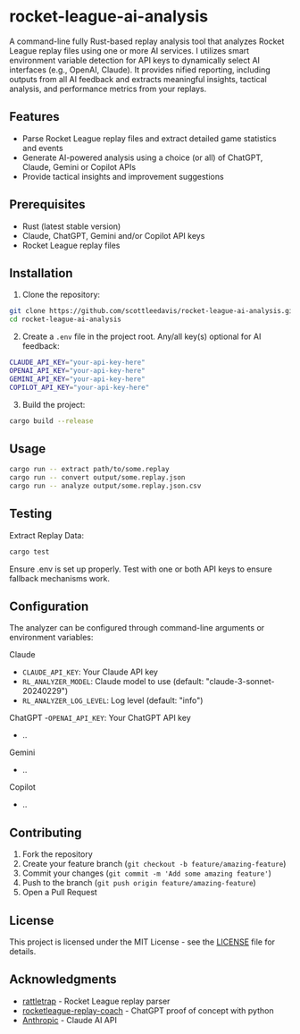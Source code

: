 # rocket-league-ai-analysis

A command-line fully Rust-based replay analysis tool that analyzes Rocket League replay files using one or more AI services.  I utilizes smart environment variable detection for API keys to dynamically select AI interfaces (e.g., OpenAI, Claude).
It provides nified reporting, including outputs from all AI feedback and extracts meaningful insights, tactical analysis, and performance metrics from your replays.

## Features

- Parse Rocket League replay files and extract detailed game statistics and events
- Generate AI-powered analysis using a choice (or all) of ChatGPT, Claude, Gemini or Copilot APIs
- Provide tactical insights and improvement suggestions

## Prerequisites

- Rust (latest stable version)
- Claude, ChatGPT, Gemini and/or Copilot API keys
- Rocket League replay files

## Installation

1. Clone the repository:
```bash
git clone https://github.com/scottleedavis/rocket-league-ai-analysis.git
cd rocket-league-ai-analysis
```

2. Create a `.env` file in the project root.  Any/all key(s) optional for AI feedback:
```bash
CLAUDE_API_KEY="your-api-key-here"
OPENAI_API_KEY="your-api-key-here"
GEMINI_API_KEY="your-api-key-here"
COPILOT_API_KEY="your-api-key-here"
```

3. Build the project:
```bash
cargo build --release
```

## Usage

```bash
cargo run -- extract path/to/some.replay
cargo run -- convert output/some.replay.json
cargo run -- analyze output/some.replay.json.csv
```


## Testing

Extract Replay Data:
```bash
cargo test
```

Ensure .env is set up properly.
Test with one or both API keys to ensure fallback mechanisms work.

## Configuration

The analyzer can be configured through command-line arguments or environment variables:

Claude
- `CLAUDE_API_KEY`: Your Claude API key
- `RL_ANALYZER_MODEL`: Claude model to use (default: "claude-3-sonnet-20240229")
- `RL_ANALYZER_LOG_LEVEL`: Log level (default: "info")

ChatGPT
-`OPENAI_API_KEY`: Your ChatGPT API key 
- ..

Gemini
- ..

Copilot
- ..



## Contributing

1. Fork the repository
2. Create your feature branch (`git checkout -b feature/amazing-feature`)
3. Commit your changes (`git commit -m 'Add some amazing feature'`)
4. Push to the branch (`git push origin feature/amazing-feature`)
5. Open a Pull Request

## License

This project is licensed under the MIT License - see the [LICENSE](LICENSE) file for details.

## Acknowledgments

- [rattletrap](https://github.com/tfausak/rattletrap) - Rocket League replay parser
- [rocketleague-replay-coach](https://github.com/scottleedavis/rocketleague-replay-coach) - ChatGPT proof of concept with python
- [Anthropic](https://anthropic.com) - Claude AI API
